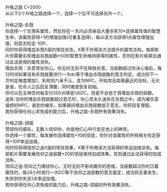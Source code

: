 <title>升格之路</title>
<meta name="GENERATOR" content="WinCHM">
<meta http-equiv="Content-Type" content="text/html; charset=gb2312">
<br>升格之路 C+2000
<br>从以下2个升格之路选择一个，选择一个后不可选择另外一个。
<br> 
<br>升格之路-杀戮
<br>你选择一个生理系属性，然后你在一天内必须亲自大量杀死10*选择属性值的智慧生命，该属性获得+1的增强加值(可重复选择)，每以该方法获得1点属性增强加值，则意志检定-1DP。
<br>同时你获得嗜血杀戮X层的常驻状态，X等于你用该方法提升的属性总和。每部影片你需要杀死嗜血杀戮层数*50的智慧生命维持获得的属性，否则在影片结束后通过此法获得的属性消失。
<br>嗜血杀戮：杀意常驻你心。你无时无刻不在释放杀意。当层数超过你决心值后，每12时间如果没有杀戮就要进行一次dc等于嗜血杀戮层数的意志判定，成功则下一次判定难度增加1，失败则六亲不认，变为NPC，开始攻击距离最近的目标，无论是谁，在杀人之后回复清醒，同时难度恢复初始。
<br>你可以在主神空间每支付200点降低1点DC，但是不会低于其嗜血杀戮的层数。
<br>迷失:当你的嗜血杀戮层数超过意志时，你心灵永久迷失在杀戮之中，成为被杀意操控的NPC，直到你被杀，如果期间嗜血杀戮层数低于意志，你将回复理智。
<br>若你获得任何心灵免疫的能力后，升格之路-杀戮所有效果消失。
<br> 
<br>升格之路-颂威
<br>赞颂你的威名，无数人信仰你，你是他们心中行走在地上的神灵。
<br>你选择一个属性，每发展你选择属性*10的信徒，你针对该属性的所有相关检定获得+1DP幸运加值。
<br>同时你获得信仰之迷X层的常驻效果，X等于你用该方法获得的幸运加值总和。每部影片需要发展信仰之迷层数*20的信徒维持加成效果。否则通过此法获得的加成消失。
<br>信仰之迷:信仰之力缠绕你心，无时无刻不影响着你的思维，当层数超过你的沉着属性时，每24小时进行一次DC等于信仰之迷层数的意志鉴定，成功则无事发生，失败则你失去1点幸运加值。
<br>若你获得任何心灵免疫的能力后，升格之路-颂威的所有效果消失。
<br>